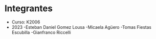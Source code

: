 # Integrantes

- Curso: K2006
- 2023
-Esteban Daniel Gomez Lousa
-Micaela Agüero
-Tomas Fiestas Escubilla
-Gianfranco Riccelli
